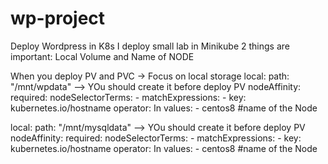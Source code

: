 # wp-project
Deploy Wordpress in K8s
I deploy small lab in Minikube
2 things are important: Local Volume and  Name of NODE

When you deploy PV and PVC -> Focus on local storage
local:
    path: "/mnt/wpdata" --> YOu should create it before deploy PV
  nodeAffinity:
    required:
      nodeSelectorTerms:
      - matchExpressions:
        - key: kubernetes.io/hostname
          operator: In
          values:
          - centos8 #name of the Node
                    
          
 local:
    path: "/mnt/mysqldata" --> YOu should create it before deploy PV
  nodeAffinity:
    required:
      nodeSelectorTerms:
      - matchExpressions:
        - key: kubernetes.io/hostname
          operator: In
          values:
          - centos8 #name of the Node
